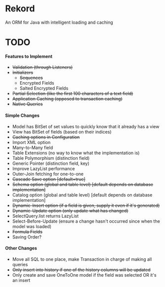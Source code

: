 Rekord
======

An ORM for Java with intelligent loading and caching

# TODO

#### Features to Implement
- ~~Validation (through Listeners)~~
- ~~Initializers~~
  - ~~Sequences~~
  - Encrypted Fields
  - Salted Encrypted Fields
- ~~Partial Selection (like the first 100 characters of a text field)~~
- ~~Application Caching (opposed to transaction caching)~~
- ~~Native Queries~~

#### Simple Changes
- Model has BitSet of set values to quickly know that it already has a view
- View has BitSet of fields (based on their indices)
- ~~Caching options in Configuration~~
- Import XML option
- Many-to-Many field
- Table Extensions (no way to know what the implementation is)
- Table Polymorphism (distinction field)
- Generic Pointer (distinction field, key)
- Improve LazyList performance
- Outer-Join fetching for one-to-one
- ~~Cascade Save option [default=true]~~
- ~~Schema option (global and table level) [default depends on database implementation]~~
- Catalog option (global and table level) [default depends on database implementation]
- ~~Dynamic-Insert option (if a field is given, supply it even if it's generated)~~
- ~~Dynamic-Update option (only update what has changed)~~
- SelectQuery.list returns LazyList
- Select-Before-Update (ensure a change hasn't occurred since when the model was loaded)
- ~~Formula Fields~~
- Saving Order?

#### Other Changes
- Move all SQL to one place, make Transaction in charge of making all queries
- ~~Only insert into history if one of the history columns will be updated~~
- Only create and save OneToOne model if the field was selected OR it's an insert